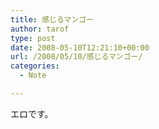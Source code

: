 ```yaml
---
title: 感じるマンゴー
author: tarof
type: post
date: 2008-05-10T12:21:10+00:00
url: /2008/05/10/感じるマンゴー/
categories:
  - Note

---
```

エロです。